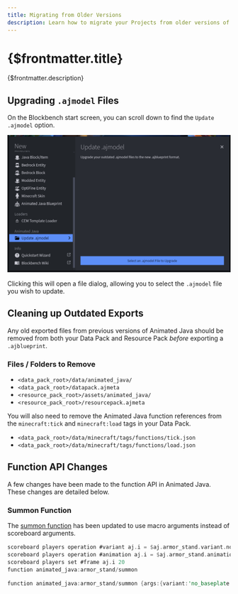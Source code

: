 ```yaml
---
title: Migrating from Older Versions
description: Learn how to migrate your Projects from older versions of Animated Java to the latest version.
---
```


# {$frontmatter.title}

{$frontmatter.description}

## Upgrading `.ajmodel` Files

On the Blockbench start screen, you can scroll down to find the `Update .ajmodel` option.

![Update .ajmodel](/img/steps/migrate/1.png)

Clicking this will open a file dialog, allowing you to select the `.ajmodel` file you wish to update.

## Cleaning up Outdated Exports

Any old exported files from previous versions of Animated Java should be removed from both your Data Pack and Resource Pack _before_ exporting a `.ajblueprint`.

### Files / Folders to Remove

- `<data_pack_root>/data/animated_java/`
- `<data_pack_root>/datapack.ajmeta`
- `<resource_pack_root>/assets/animated_java/`
- `<resource_pack_root>/resourcepack.ajmeta`

You will also need to remove the Animated Java function references from the `minecraft:tick` and `minecraft:load` tags in your Data Pack.

- `<data_pack_root>/data/minecraft/tags/functions/tick.json`
- `<data_pack_root>/data/minecraft/tags/functions/load.json`

## Function API Changes

A few changes have been made to the function API in Animated Java. These changes are detailed below.

### Summon Function

The [summon function](/docs/exported-rigs/summoning-a-new-rig-instance) has been updated to use macro arguments instead of scoreboard arguments.

```rust title="Old"
scoreboard players operation #variant aj.i = $aj.armor_stand.variant.no_baseplate aj.id
scoreboard players operation #animation aj.i = $aj.armor_stand.animation.walk aj.id
scoreboard players set #frame aj.i 20
function animated_java:armor_stand/summon
```

```rust title="New"
function animated_java:armor_stand/summon {args:{variant:'no_baseplate', animation:'walk', frame: 20}}
```
